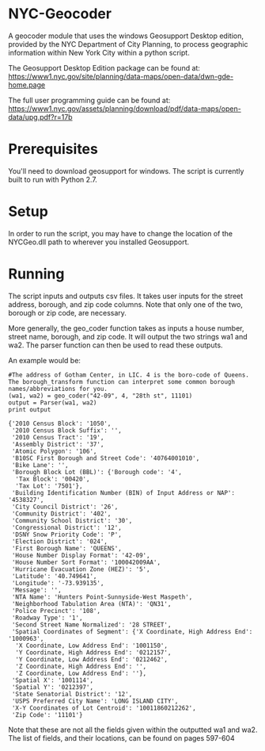 # NYC-Geocoder
A geocoder module that uses the windows Geosupport Desktop edition, provided by the NYC Department of City Planning, to process geographic information within New York City within a python script.

 The Geosupport Desktop Edition package can be found at:
 https://www1.nyc.gov/site/planning/data-maps/open-data/dwn-gde-home.page

 The full user programming guide can be found at: 
 https://www1.nyc.gov/assets/planning/download/pdf/data-maps/open-data/upg.pdf?r=17b
 
# Prerequisites
You'll need to download geosupport for windows.
The script is currently built to run with Python 2.7.

# Setup
In order to run the script, you may have to change the location of the NYCGeo.dll path to wherever you installed Geosupport. 

# Running
The script inputs and outputs csv files. It takes user inputs for the street address, borough, and zip code columns. Note that only one of the two, borough or zip code, are necessary.

More generally, the geo_coder function takes as inputs a house number, street name, borough, and zip code. It will output the two strings wa1 and wa2. The parser function can then be used to read these outputs.

An example would be:
```
#The address of Gotham Center, in LIC. 4 is the boro-code of Queens. The borough_transform function can interpret some common borough names/abbreviations for you.
(wa1, wa2) = geo_coder("42-09", 4, "28th st", 11101) 
output = Parser(wa1, wa2)
print output

{'2010 Census Block': '1050',
 '2010 Census Block Suffix': '',
 '2010 Census Tract': '19',
 'Assembly District': '37',
 'Atomic Polygon': '106',
 'B10SC First Borough and Street Code': '40764001010',
 'Bike Lane': '',
 'Borough Block Lot (BBL)': {'Borough code': '4',
  'Tax Block': '00420',
  'Tax Lot': '7501'},
 'Building Identification Number (BIN) of Input Address or NAP': '4538327',
 'City Council District': '26',
 'Community District': '402',
 'Community School District': '30',
 'Congressional District': '12',
 'DSNY Snow Priority Code': 'P',
 'Election District': '024',
 'First Borough Name': 'QUEENS',
 'House Number Display Format': '42-09',
 'House Number Sort Format': '100042009AA',
 'Hurricane Evacuation Zone (HEZ)': '5',
 'Latitude': '40.749641',
 'Longitude': '-73.939135',
 'Message': '',
 'NTA Name': 'Hunters Point-Sunnyside-West Maspeth',
 'Neighborhood Tabulation Area (NTA)': 'QN31',
 'Police Precinct': '108',
 'Roadway Type': '1',
 'Second Street Name Normalized': '28 STREET',
 'Spatial Coordinates of Segment': {'X Coordinate, High Address End': '1000963',
  'X Coordinate, Low Address End': '1001150',
  'Y Coordinate, High Address End': '0212157',
  'Y Coordinate, Low Address End': '0212462',
  'Z Coordinate, High Address End': '',
  'Z Coordinate, Low Address End': ''},
 'Spatial X': '1001114',
 'Spatial Y': '0212397',
 'State Senatorial District': '12',
 'USPS Preferred City Name': 'LONG ISLAND CITY',
 'X-Y Coordinates of Lot Centroid': '10011860212262',
 'Zip Code': '11101'}
```

Note that these are not all the fields given within the outputted wa1 and wa2. The list of fields, and their locations, can be found on pages 597-604
